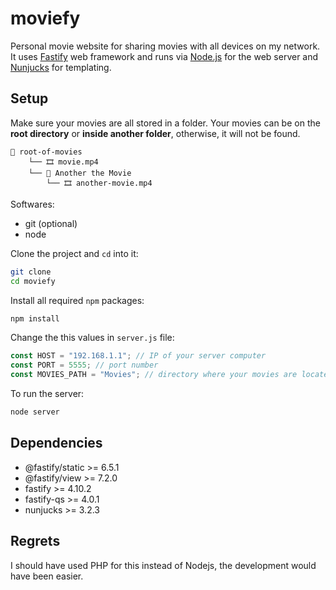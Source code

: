 # moviefy

Personal movie website for sharing movies with all devices on my network. It uses [Fastify](https://www.fastify.io/) web framework and runs via [Node.js](https://nodejs.org/en/) for the web server and [Nunjucks](https://mozilla.github.io/nunjucks/) for templating.

## Setup

Make sure your movies are all stored in a folder. Your movies can be on the **root directory** or **inside another folder**, otherwise, it will not be found.

```
📂 root-of-movies
    └── 🎞️ movie.mp4
    └── 📂 Another the Movie
        └── 🎞️ another-movie.mp4
```

Softwares:

- git (optional)
- node

Clone the project and `cd` into it:

```bash
git clone
cd moviefy
```

Install all required `npm` packages:

```bash
npm install
```

Change the this values in `server.js` file:

```js
const HOST = "192.168.1.1"; // IP of your server computer
const PORT = 5555; // port number
const MOVIES_PATH = "Movies"; // directory where your movies are located
```

To run the server:

```bash
node server
```

## Dependencies

- @fastify/static >= 6.5.1
- @fastify/view >= 7.2.0
- fastify >= 4.10.2
- fastify-qs >= 4.0.1
- nunjucks >= 3.2.3

## Regrets

I should have used PHP for this instead of Nodejs, the development would have been easier.
